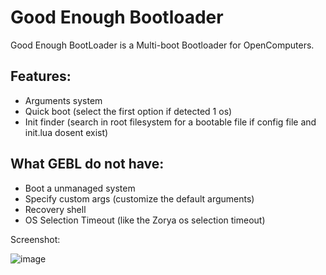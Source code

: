 Good Enough Bootloader
================================
Good Enough BootLoader is a Multi-boot Bootloader for OpenComputers.

## Features:
- Arguments system
- Quick boot (select the first option if detected 1 os)
- Init finder (search in root filesystem for a bootable file if config file and init.lua dosent exist)

## What GEBL do not have:
- Boot a unmanaged system
- Specify custom args (customize the default arguments)
- Recovery shell
- OS Selection Timeout (like the Zorya os selection timeout)

Screenshot:

![image](https://user-images.githubusercontent.com/52385139/135964320-ad8f35c6-3557-41eb-88f2-2fa6f92a308d.png)
